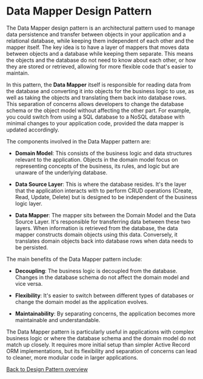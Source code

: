 # Data Mapper Design Pattern

The Data Mapper design pattern is an architectural pattern used to manage data persistence and transfer between objects in your application and a relational database, while keeping them independent of each other and the mapper itself. The key idea is to have a layer of mappers that moves data between objects and a database while keeping them separate. This means the objects and the database do not need to know about each other, or how they are stored or retrieved, allowing for more flexible code that's easier to maintain.

In this pattern, the **Data Mapper** itself is responsible for reading data from the database and converting it into objects for the business logic to use, as well as taking the objects and translating them back into database rows. This separation of concerns allows developers to change the database schema or the object model without affecting the other part. For example, you could switch from using a SQL database to a NoSQL database with minimal changes to your application code, provided the data mapper is updated accordingly.

The components involved in the Data Mapper pattern are:

- **Domain Model**: This consists of the business logic and data structures relevant to the application. Objects in the domain model focus on representing concepts of the business, its rules, and logic but are unaware of the underlying database.

- **Data Source Layer**: This is where the database resides. It's the layer that the application interacts with to perform CRUD operations (Create, Read, Update, Delete) but is designed to be independent of the business logic layer.

- **Data Mapper**: The mapper sits between the Domain Model and the Data Source Layer. It's responsible for transferring data between these two layers. When information is retrieved from the database, the data mapper constructs domain objects using this data. Conversely, it translates domain objects back into database rows when data needs to be persisted.

The main benefits of the Data Mapper pattern include:

- **Decoupling**: The business logic is decoupled from the database. Changes in the database schema do not affect the domain model and vice versa.

- **Flexibility**: It's easier to switch between different types of databases or change the domain model as the application evolves.

- **Maintainability**: By separating concerns, the application becomes more maintainable and understandable.

The Data Mapper pattern is particularly useful in applications with complex business logic or where the database schema and the domain model do not match up closely. It requires more initial setup than simpler Active Record ORM implementations, but its flexibility and separation of concerns can lead to cleaner, more modular code in larger applications.

[Back to Design Pattern overview](./README.md)
